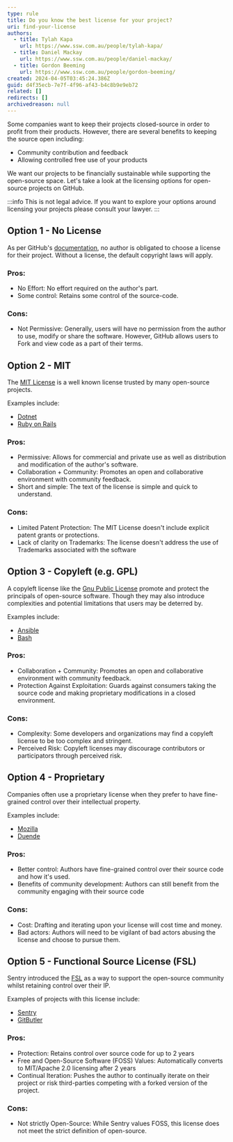 ```yaml
---
type: rule
title: Do you know the best license for your project?
uri: find-your-license
authors:
  - title: Tylah Kapa
    url: https://www.ssw.com.au/people/tylah-kapa/
  - title: Daniel Mackay
    url: https://www.ssw.com.au/people/daniel-mackay/
  - title: Gordon Beeming
    url: https://www.ssw.com.au/people/gordon-beeming/
created: 2024-04-05T03:45:24.386Z
guid: d4f35ecb-7e7f-4f96-af43-b4c8b9e9eb72
related: []
redirects: []
archivedreason: null
---
```

Some companies want to keep their projects closed-source in order to profit from their products. However, there are several benefits to keeping the source open including:

* Community contribution and feedback
* Allowing controlled free use of your products

We want our projects to be financially sustainable while supporting the open-source space. Let's take a look at the licensing options for open-source projects on GitHub.

<!--endintro-->

:::info
This is not legal advice. If you want to explore your options around licensing your projects please consult your lawyer.
:::

## Option 1 - No License

As per GitHub's [documentation](https://docs.github.com/en/repositories/managing-your-repositorys-settings-and-features/customizing-your-repository/licensing-a-repository), no author is obligated to choose a license for their project. Without a license, the default copyright laws will apply.

### Pros:

* No Effort: No effort required on the author's part.
* Some control: Retains some control of the source-code.

### Cons:

* Not Permissive: Generally, users will have no permission from the author to use, modify or share the software. However, GitHub allows users to Fork and view code as a part of their terms.

## Option 2 - MIT

The [MIT License](https://choosealicense.com/licenses/mit/) is a well known license trusted by many open-source projects.

Examples include: 
- [Dotnet](https://github.com/dotnet/runtime/blob/main/LICENSE.TXT)
- [Ruby on Rails](https://github.com/rails/rails/blob/main/MIT-LICENSE)

### Pros:

* Permissive: Allows for commercial and private use as well as distribution and modification of the author's software.
* Collaboration + Community: Promotes an open and collaborative environment with community feedback.
* Short and simple: The text of the license is simple and quick to understand.

### Cons:

* Limited Patent Protection: The MIT License doesn't include explicit patent grants or protections.
* Lack of clarity on Trademarks: The license doesn't address the use of Trademarks associated with the software

## Option 3 - Copyleft (e.g. GPL)

A copyleft license like the [Gnu Public License](https://choosealicense.com/licenses/gpl-3.0/) promote and protect the principals of open-source software. Though they may also introduce complexities and potential limitations that users may be deterred by.

Examples include:
- [Ansible](https://github.com/ansible/ansible/blob/devel/COPYING)
- [Bash](https://git.savannah.gnu.org/cgit/bash.git/tree/COPYING)

### Pros:

* Collaboration + Community: Promotes an open and collaborative environment with community feedback.
* Protection Against Exploitation: Guards against consumers taking the source code and making proprietary modifications in a closed environment.

### Cons:

* Complexity: Some developers and organizations may find a copyleft license to be too complex and stringent. 
* Perceived Risk: Copyleft licenses may discourage contributors or participators through perceived risk.

## Option 4 - Proprietary

Companies often use a proprietary license when they prefer to have fine-grained control over their intellectual property.

Examples include:
- [Mozilla](https://www.mozilla.org/en-US/MPL/)
- [Duende](https://duendesoftware.com/license)

### Pros:

* Better control: Authors have fine-grained control over their source code and how it's used.
* Benefits of community development: Authors can still benefit from the community engaging with their source code

### Cons:

* Cost: Drafting and iterating upon your license will cost time and money.
* Bad actors: Authors will need to be vigilant of bad actors abusing the license and choose to pursue them.

## Option 5 - Functional Source License (FSL)

Sentry introduced the [FSL](https://fsl.software/) as a way to support the open-source community whilst retaining control over their IP. 

Examples of projects with this license include:
- [Sentry](https://github.com/getsentry/self-hosted/blob/master/LICENSE.md)
- [GitButler](https://github.com/gitbutlerapp/gitbutler/blob/master/LICENSE.md)

### Pros:

* Protection: Retains control over source code for up to 2 years
* Free and Open-Source Software (FOSS) Values: Automatically converts to MIT/Apache 2.0 licensing after 2 years
* Continual Iteration: Pushes the author to continually iterate on their project or risk third-parties competing with a forked version of the project.

### Cons:

* Not strictly Open-Source: While Sentry values FOSS, this license does not meet the strict definition of open-source.

